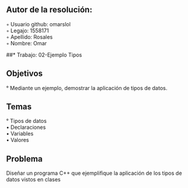 ## Autor de la resolución:
◦  Usuario github: omarslol  
◦  Legajo: 1558171  
◦  Apellido: Rosales  
◦  Nombre: Omar  

##* Trabajo: 02-Ejemplo Tipos  

## Objetivos  
° Mediante un ejemplo, demostrar la aplicación de tipos de datos.
## Temas
° Tipos de datos  
• Declaraciones  
• Variables  
• Valores  
## Problema  
Diseñar un programa C++ que ejemplifique la aplicación de los tipos de datos vistos en clases  
